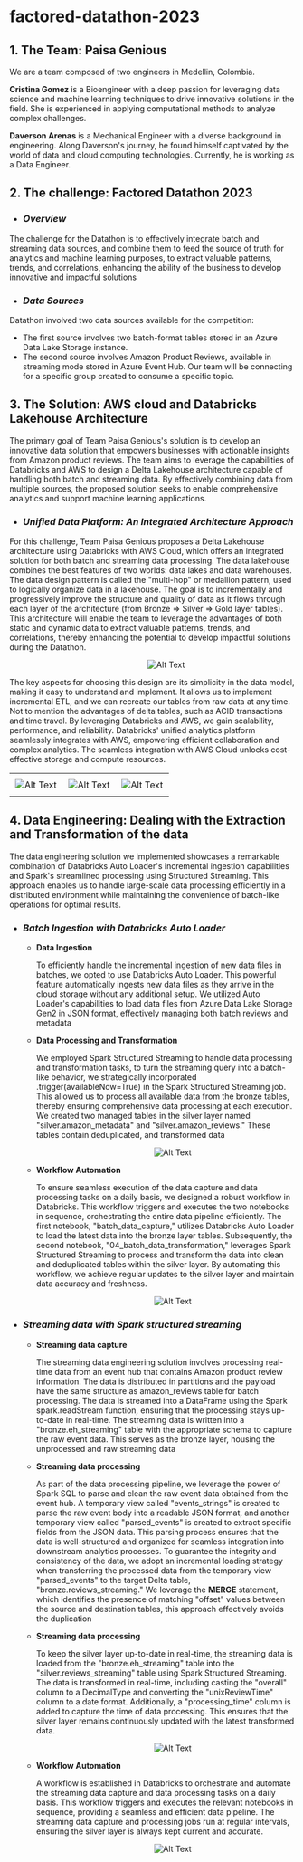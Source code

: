 # factored-datathon-2023

## 1. **The Team: Paisa Genious**
We are a team composed of two engineers in Medellin, Colombia.

**Cristina Gomez** is a Bioengineer with a deep passion for leveraging data science and machine learning techniques to drive innovative solutions in the field. She is experienced in applying computational methods to analyze complex challenges.

**Daverson Arenas** is a Mechanical Engineer with a diverse background in engineering. Along Daverson's journey, he found himself captivated by the world of data and cloud computing technologies. Currently, he is working as a Data Engineer.

## 2. **The challenge: Factored Datathon 2023**

- ### ***Overview***

The challenge for the Datathon is to effectively integrate batch and streaming data sources, and combine them to feed the source of truth for analytics and machine learning purposes, to extract valuable patterns, trends, and correlations, enhancing the ability of the business to develop innovative and impactful solutions

- ### ***Data Sources***

Datathon involved two data sources available for the competition: 
* The first source involves two batch-format tables stored in an Azure Data Lake Storage instance.
* The second source involves Amazon Product Reviews, available in streaming mode stored in Azure Event Hub. Our team will be connecting for a specific group created to consume a specific topic.


## 3. **The Solution: AWS cloud and Databricks Lakehouse Architecture**

The primary goal of Team Paisa Genious's solution is to develop an innovative data solution that empowers businesses with actionable insights from Amazon product reviews. The team aims to leverage the capabilities of Databricks and AWS to design a Delta Lakehouse architecture capable of handling both batch and streaming data. By effectively combining data from multiple sources, the proposed solution seeks to enable comprehensive analytics and support machine learning applications.

- ### ***Unified Data Platform: An Integrated Architecture Approach***

For this challenge, Team Paisa Genious proposes a Delta Lakehouse architecture using Databricks with AWS Cloud, which offers an integrated solution for both batch and streaming data processing. The data lakehouse combines the best features of two worlds: data lakes and data warehouses. The data design pattern is called the "multi-hop" or medallion pattern, used to logically organize data in a lakehouse. The goal is to incrementally and progressively improve the structure and quality of data as it flows through each layer of the architecture (from Bronze ⇒ Silver ⇒ Gold layer tables). This architecture will enable the team to leverage the advantages of both static and dynamic data to extract valuable patterns, trends, and correlations, thereby enhancing the potential to develop impactful solutions during the Datathon. 

<p align="center">
  <img src="overview/Data_Architecure.jpg" alt="Alt Text" style="margin-left: 50px;">
</p>

The key aspects for choosing this design are its simplicity in the data model, making it easy to understand and implement. It allows us to implement incremental ETL, and we can recreate our tables from raw data at any time. Not to mention the advantages of delta tables, such as ACID transactions and time travel. By leveraging Databricks and AWS, we gain scalability, performance, and reliability. Databricks' unified analytics platform seamlessly integrates with AWS, empowering efficient collaboration and complex analytics. The seamless integration with AWS Cloud unlocks cost-effective storage and compute resources.

<table style="width: 100%;">
  <tr>
    <td style="text-align: center; padding: 10px; width: 33%;">
      <img src="overview/aws_.png" alt="Alt Text">
    </td>
    <td style="text-align: center; padding: 10px; width: 33%;">
      <img src="overview/Databricks.png" alt="Alt Text">
    </td>
    <td style="text-align: center; padding: 10px; width: 33%;">
      <img src="overview/delta.png" alt="Alt Text">
    </td>
  </tr>
</table>

## 4. **Data Engineering: Dealing with the Extraction and Transformation of the data**

The data engineering solution we implemented showcases a remarkable combination of Databricks Auto Loader's incremental ingestion capabilities and Spark's streamlined processing using Structured Streaming. This approach enables us to handle large-scale data processing efficiently in a distributed environment while maintaining the convenience of batch-like operations for optimal results.

- ### ***Batch Ingestion with Databricks Auto Loader***

  -   **Data Ingestion**

      To efficiently handle the incremental ingestion of new data files in batches, we opted to use Databricks Auto Loader. This powerful feature automatically ingests new data files as they arrive in the cloud storage without any additional setup. We utilized Auto Loader's capabilities to load data files from Azure Data Lake Storage Gen2 in JSON format, effectively managing both batch reviews and metadata

  -   **Data Processing and Transformation**

      We employed Spark Structured Streaming to handle data processing and transformation tasks, to turn the streaming query into a batch-like behavior, we strategically incorporated .trigger(availableNow=True) in the Spark Structured Streaming job. This allowed us to process all available data from the bronze tables, thereby ensuring comprehensive data processing at each execution. We created two managed tables in the silver layer named "silver.amazon_metadata" and "silver.amazon_reviews." These tables contain deduplicated, and transformed data

  <p align="center">
    <img src="overview/Data_Platform_Batch.jpg" alt="Alt Text" style="margin-left: 50px;">
  </p>

  -   **Workflow Automation**

      To ensure seamless execution of the data capture and data processing tasks on a daily basis, we designed a robust workflow in Databricks. This workflow triggers and executes the two notebooks in sequence, orchestrating the entire data pipeline efficiently. The first notebook, "batch_data_capture," utilizes Databricks Auto Loader to load the latest data into the bronze layer tables. Subsequently, the second notebook, "04_batch_data_transformation," leverages Spark Structured Streaming to process and transform the data into clean and deduplicated tables within the silver layer. By automating this workflow, we achieve regular updates to the silver layer and maintain data accuracy and freshness.

  <p align="center">
    <img src="overview/pipeline_run_batch.jpg" alt="Alt Text" style="margin-left: 50px;">
  </p>

- ### ***Streaming data with Spark structured streaming***

    - **Streaming data capture**
    
      The streaming data engineering solution involves processing real-time data from an event hub that contains Amazon product review information. The data is distributed in partitions and the payload have the same structure as amazon_reviews table for batch processing. The data is streamed into a DataFrame using the Spark spark.readStream function, ensuring that the processing stays up-to-date in real-time. The streaming data is written into a "bronze.eh_streaming" table with the appropriate schema to capture the raw event data. This serves as the bronze layer, housing the unprocessed and raw streaming data

    - **Streaming data processing**

      As part of the data processing pipeline, we leverage the power of Spark SQL to parse and clean the raw event data obtained from the event hub. A temporary view called "events_strings" is created to parse the raw event body into a readable JSON format, and another temporary view called "parsed_events" is created to extract specific fields from the JSON data. This parsing process ensures that the data is well-structured and organized for seamless integration into downstream analytics processes. To guarantee the integrity and consistency of the data, we adopt an incremental loading strategy when transferring the processed data from the temporary view "parsed_events" to the target Delta table, "bronze.reviews_streaming." We leverage the **MERGE** statement, which identifies the presence of matching "offset" values between the source and destination tables, this approach effectively avoids the duplication

    - **Streaming data processing**

      To keep the silver layer up-to-date in real-time, the streaming data is loaded from the "bronze.eh_streaming" table into the "silver.reviews_streaming" table using Spark Structured Streaming. The data is transformed in real-time, including casting the "overall" column to a DecimalType and converting the "unixReviewTime" column to a date format. Additionally, a "processing_time" column is added to capture the time of data processing. This ensures that the silver layer remains continuously updated with the latest transformed data.

    <p align="center">
      <img src="overview/Data_Platform-stream.jpg" alt="Alt Text" style="margin-left: 50px;">
    </p>


    - **Workflow Automation**


      A workflow is established in Databricks to orchestrate and automate the streaming data capture and data processing tasks on a daily basis. This workflow triggers and executes the relevant notebooks in sequence, providing a seamless and efficient data pipeline. The streaming data capture and processing jobs run at regular intervals, ensuring the silver layer is always kept current and accurate.


    <p align="center">
      <img src="overview/pipeline_run_streaming.jpg" alt="Alt Text" style="margin-left: 50px;">
    </p>


